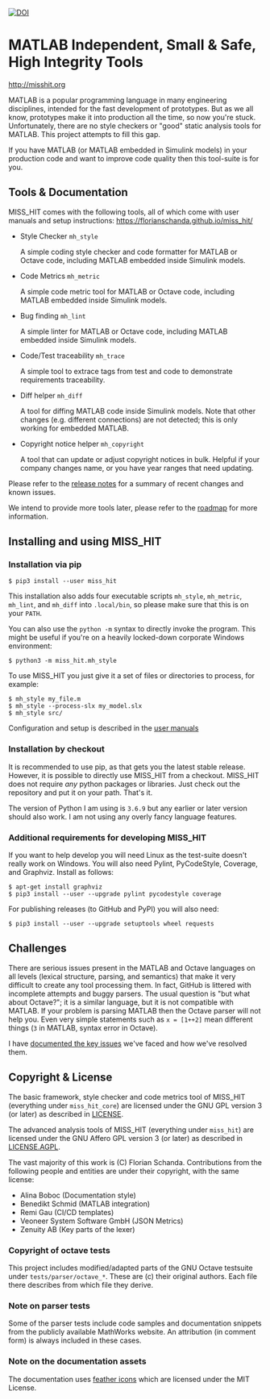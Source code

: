 [![DOI](https://zenodo.org/badge/DOI/10.5281/zenodo.3967056.svg)](https://doi.org/10.5281/zenodo.3967056)

# MATLAB Independent, Small & Safe, High Integrity Tools

http://misshit.org

MATLAB is a popular programming language in many engineering
disciplines, intended for the fast development of prototypes. But as
we all know, prototypes make it into production all the time, so now
you're stuck. Unfortunately, there are no style checkers or "good"
static analysis tools for MATLAB. This project attempts to fill this
gap.

If you have MATLAB (or MATLAB embedded in Simulink models) in your
production code and want to improve code quality then this tool-suite
is for you.

## Tools & Documentation

MISS_HIT comes with the following tools, all of which come with user
manuals and setup instructions:
https://florianschanda.github.io/miss_hit/

* Style Checker `mh_style`

  A simple coding style checker and code formatter for MATLAB or
  Octave code, including MATLAB embedded inside Simulink models.

* Code Metrics `mh_metric`

  A simple code metric tool for MATLAB or Octave code, including
  MATLAB embedded inside Simulink models.

* Bug finding `mh_lint`

  A simple linter for MATLAB or Octave code, including
  MATLAB embedded inside Simulink models.

* Code/Test traceability `mh_trace`

  A simple tool to extrace tags from test and code to demonstrate
  requirements traceability.

* Diff helper `mh_diff`

  A tool for diffing MATLAB code inside Simulink models. Note that
  other changes (e.g. different connections) are not detected; this is
  only working for embedded MATLAB.

* Copyright notice helper `mh_copyright`

  A tool that can update or adjust copyright notices in bulk. Helpful
  if your company changes name, or you have year ranges that need
  updating.

Please refer to the [release notes](https://github.com/florianschanda/miss_hit/blob/master/CHANGELOG.md)
for a summary of recent changes and known issues.

We intend to provide more tools later, please refer to the
[roadmap](https://github.com/florianschanda/miss_hit/blob/master/ROADMAP.md)
for more information.

## Installing and using MISS_HIT

### Installation via pip

```
$ pip3 install --user miss_hit
```

This installation also adds four executable scripts `mh_style`,
`mh_metric`, `mh_lint`, and `mh_diff` into `.local/bin`, so please
make sure that this is on your `PATH`.

You can also use the `python -m` syntax to directly invoke the
program. This might be useful if you're on a heavily locked-down
corporate Windows environment:
```
$ python3 -m miss_hit.mh_style
```

To use MISS_HIT you just give it a set of files or directories to
process, for example:
```
$ mh_style my_file.m
$ mh_style --process-slx my_model.slx
$ mh_style src/
```

Configuration and setup is described in the
[user manuals](https://florianschanda.github.io/miss_hit)

### Installation by checkout

It is recommended to use pip, as that gets you the latest stable
release. However, it is possible to directly use MISS_HIT from a
checkout.  MISS_HIT does not require *any* python packages or
libraries. Just check out the repository and put it on your
path. That's it.

The version of Python I am using is `3.6.9` but any earlier or later
version should also work. I am not using any overly fancy language
features.

### Additional requirements for developing MISS_HIT

If you want to help develop you will need Linux as the test-suite
doesn't really work on Windows. You will also need Pylint,
PyCodeStyle, Coverage, and Graphviz. Install as follows:

```
$ apt-get install graphviz
$ pip3 install --user --upgrade pylint pycodestyle coverage
```

For publishing releases (to GitHub and PyPI) you will also need:
```
$ pip3 install --user --upgrade setuptools wheel requests
```

## Challenges

There are serious issues present in the MATLAB and Octave languages on
all levels (lexical structure, parsing, and semantics) that make it
very difficult to create any tool processing them. In fact, GitHub is
littered with incomplete attempts and buggy parsers. The usual
question is "but what about Octave?"; it is a similar language, but it
is not compatible with MATLAB. If your problem is parsing MATLAB then
the Octave parser will not help you. Even very simple statements such
as `x = [1++2]` mean different things (`3` in MATLAB, syntax error in
Octave).

I have [documented the key
issues](https://github.com/florianschanda/miss_hit/blob/master/CHALLENGES.md)
we've faced and how we've resolved them.

## Copyright & License

The basic framework, style checker and code metrics tool of MISS_HIT
(everything under `miss_hit_core`) are licensed under the GNU GPL
version 3 (or later) as described in
[LICENSE](https://github.com/florianschanda/miss_hit/blob/master/LICENSE).

The advanced analysis tools of MISS_HIT (everything under `miss_hit`)
are licensed under the GNU Affero GPL version 3 (or later) as
described in
[LICENSE.AGPL](https://github.com/florianschanda/miss_hit/blob/master/LICENSE.AGPL).

The vast majority of this work is (C) Florian Schanda. Contributions
from the following people and entities are under their copyright, with
the same license:

* Alina Boboc (Documentation style)
* Benedikt Schmid (MATLAB integration)
* Remi Gau (CI/CD templates)
* Veoneer System Software GmbH (JSON Metrics)
* Zenuity AB (Key parts of the lexer)

### Copyright of octave tests

This project includes modified/adapted parts of the GNU Octave
testsuite under `tests/parser/octave_*`. These are (c) their original
authors. Each file there describes from which file they derive.

### Note on parser tests

Some of the parser tests include code samples and documentation
snippets from the publicly available MathWorks website. An
attribution (in comment form) is always included in these cases.

### Note on the documentation assets

The documentation uses
[feather icons](https://github.com/feathericons/feather/blob/master/LICENSE)
which are licensed under the MIT License.
